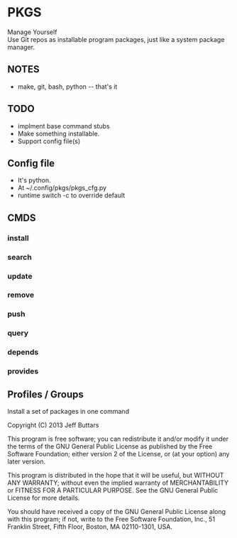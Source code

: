 
# PKGS
Manage Yourself  
Use Git repos as installable program packages, just like a system package
manager.

## NOTES

* make, git, bash, python -- that's it

## TODO
* implment base command stubs
* Make something installable.
* Support config file(s)

## Config file

* It's python.
* At ~/.config/pkgs/pkgs_cfg.py
* runtime switch -c to override default

## CMDS

### install

### search

### update

### remove

### push

### query

### depends

### provides


## Profiles / Groups

Install a set of packages in one command


Copyright (C) 2013 Jeff Buttars

This program is free software; you can redistribute it and/or
modify it under the terms of the GNU General Public License
as published by the Free Software Foundation; either version 2
of the License, or (at your option) any later version.

This program is distributed in the hope that it will be useful,
but WITHOUT ANY WARRANTY; without even the implied warranty of
MERCHANTABILITY or FITNESS FOR A PARTICULAR PURPOSE.  See the
GNU General Public License for more details.

You should have received a copy of the GNU General Public License
along with this program; if not, write to the Free Software
Foundation, Inc., 51 Franklin Street, Fifth Floor, Boston, MA  02110-1301, USA.
